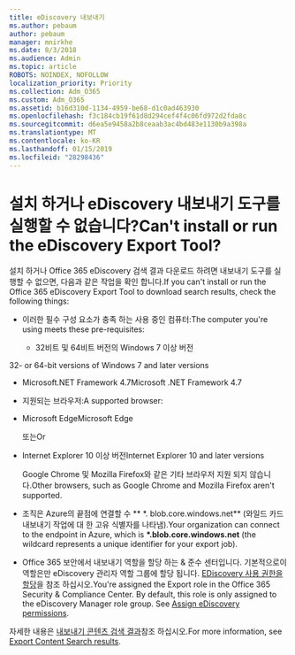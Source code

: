 ```yaml
---
title: eDiscovery 내보내기
ms.author: pebaum
author: pebaum
manager: mnirkhe
ms.date: 8/3/2018
ms.audience: Admin
ms.topic: article
ROBOTS: NOINDEX, NOFOLLOW
localization_priority: Priority
ms.collection: Adm_O365
ms.custom: Adm_O365
ms.assetid: b16d310d-1134-4959-be68-d1c0ad463930
ms.openlocfilehash: f3c184cb19f61d8d294cef4f4c06fd972d2fda8c
ms.sourcegitcommit: d6ea5e9458a2b8ceaab3ac4bd483e1130b9a398a
ms.translationtype: MT
ms.contentlocale: ko-KR
ms.lasthandoff: 01/15/2019
ms.locfileid: "28298436"
---
```

# <a name="cant-install-or-run-the-ediscovery-export-tool"></a><span data-ttu-id="5e541-102">설치 하거나 eDiscovery 내보내기 도구를 실행할 수 없습니다?</span><span class="sxs-lookup"><span data-stu-id="5e541-102">Can't install or run the eDiscovery Export Tool?</span></span>

<span data-ttu-id="5e541-103">설치 하거나 Office 365 eDiscovery 검색 결과 다운로드 하려면 내보내기 도구를 실행할 수 없으면, 다음과 같은 작업을 확인 합니다.</span><span class="sxs-lookup"><span data-stu-id="5e541-103">If you can't install or run the Office 365 eDiscovery Export Tool to download search results, check the following things:</span></span>
  
- <span data-ttu-id="5e541-104">이러한 필수 구성 요소가 충족 하는 사용 중인 컴퓨터:</span><span class="sxs-lookup"><span data-stu-id="5e541-104">The computer you're using meets these pre-requisites:</span></span>
    
  - <span data-ttu-id="5e541-105">32비트 및 64비트 버전의 Windows 7 이상 버전


</span><span class="sxs-lookup"><span data-stu-id="5e541-105">32- or 64-bit versions of Windows 7 and later versions</span></span>
    
  - <span data-ttu-id="5e541-106">Microsoft.NET Framework 4.7</span><span class="sxs-lookup"><span data-stu-id="5e541-106">Microsoft .NET Framework 4.7</span></span>
    
  - <span data-ttu-id="5e541-107">지원되는 브라우저:</span><span class="sxs-lookup"><span data-stu-id="5e541-107">A supported browser:</span></span>
    
  - <span data-ttu-id="5e541-108">Microsoft Edge</span><span class="sxs-lookup"><span data-stu-id="5e541-108">Microsoft Edge</span></span>
    
    <span data-ttu-id="5e541-109">또는</span><span class="sxs-lookup"><span data-stu-id="5e541-109">Or</span></span>
    
  - <span data-ttu-id="5e541-110">Internet Explorer 10 이상 버전</span><span class="sxs-lookup"><span data-stu-id="5e541-110">Internet Explorer 10 and later versions</span></span>
    
    <span data-ttu-id="5e541-111">Google Chrome 및 Mozilla Firefox와 같은 기타 브라우저 지원 되지 않습니다.</span><span class="sxs-lookup"><span data-stu-id="5e541-111">Other browsers, such as Google Chrome and Mozilla Firefox aren't supported.</span></span>
    
- <span data-ttu-id="5e541-112">조직은 Azure의 끝점에 연결할 수 \*\* \*. blob.core.windows.net\*\* (와일드 카드 내보내기 작업에 대 한 고유 식별자를 나타냄).</span><span class="sxs-lookup"><span data-stu-id="5e541-112">Your organization can connect to the endpoint in Azure, which is **\*.blob.core.windows.net** (the wildcard represents a unique identifier for your export job).</span></span> 
    
- <span data-ttu-id="5e541-p101">Office 365 보안에서 내보내기 역할을 할당 하는 &amp; 준수 센터입니다. 기본적으로이 역할은만 eDiscovery 관리자 역할 그룹에 할당 됩니다. [EDiscovery 사용 권한을 할당](https://support.office.com/article/assign-ediscovery-permissions-in-the-office-365-security-compliance-center-5b9a067b-9d2e-4aa5-bb33-99d8c0d0b5d7#moreinfo)을 참조 하십시오.</span><span class="sxs-lookup"><span data-stu-id="5e541-p101">You're assigned the Export role in the Office 365 Security &amp; Compliance Center. By default, this role is only assigned to the eDiscovery Manager role group. See [Assign eDiscovery permissions](https://support.office.com/article/assign-ediscovery-permissions-in-the-office-365-security-compliance-center-5b9a067b-9d2e-4aa5-bb33-99d8c0d0b5d7#moreinfo).</span></span>
    
<span data-ttu-id="5e541-116">자세한 내용은 [내보내기 콘텐츠 검색 결과](https://support.office.com/article/Export-Content-Search-results-from-the-Office-365-Security-Compliance-Center-ed48d448-3714-4c42-85f5-10f75f6a4278)참조 하십시오.</span><span class="sxs-lookup"><span data-stu-id="5e541-116">For more information, see [Export Content Search results](https://support.office.com/article/Export-Content-Search-results-from-the-Office-365-Security-Compliance-Center-ed48d448-3714-4c42-85f5-10f75f6a4278).</span></span>
  


